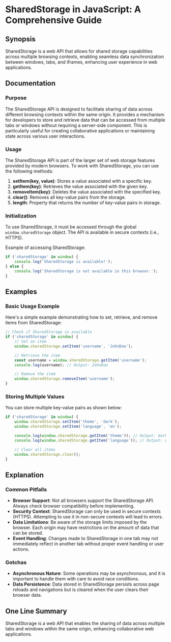 <!--
Meta Description: # SharedStorage in JavaScript: A Comprehensive Guide ## Synopsis SharedStorage is a web API that allows for shared storage capabilities across multipl...
Meta Keywords: sharedstorage, window, data, key, value
-->

# SharedStorage in JavaScript: A Comprehensive Guide

## Synopsis
SharedStorage is a web API that allows for shared storage capabilities across multiple browsing contexts, enabling seamless data synchronization between windows, tabs, and iframes, enhancing user experience in web applications.

## Documentation

### Purpose
The SharedStorage API is designed to facilitate sharing of data across different browsing contexts within the same origin. It provides a mechanism for developers to store and retrieve data that can be accessed from multiple tabs or windows without requiring a server-side component. This is particularly useful for creating collaborative applications or maintaining state across various user interactions.

### Usage
The SharedStorage API is part of the larger set of web storage features provided by modern browsers. To work with SharedStorage, you can use the following methods:

1. **setItem(key, value)**: Stores a value associated with a specific key.
2. **getItem(key)**: Retrieves the value associated with the given key.
3. **removeItem(key)**: Deletes the value associated with the specified key.
4. **clear()**: Removes all key-value pairs from the storage.
5. **length**: Property that returns the number of key-value pairs in storage.

### Initialization
To use SharedStorage, it must be accessed through the global `window.sharedStorage` object. The API is available in secure contexts (i.e., HTTPS).

Example of accessing SharedStorage:
```javascript
if ('sharedStorage' in window) {
    console.log('SharedStorage is available!');
} else {
    console.log('SharedStorage is not available in this browser.');
}
```

## Examples

### Basic Usage Example
Here's a simple example demonstrating how to set, retrieve, and remove items from SharedStorage:

```javascript
// Check if SharedStorage is available
if ('sharedStorage' in window) {
    // Set an item
    window.sharedStorage.setItem('username', 'JohnDoe');

    // Retrieve the item
    const username = window.sharedStorage.getItem('username');
    console.log(username); // Output: JohnDoe

    // Remove the item
    window.sharedStorage.removeItem('username');
}
```

### Storing Multiple Values
You can store multiple key-value pairs as shown below:

```javascript
if ('sharedStorage' in window) {
    window.sharedStorage.setItem('theme', 'dark');
    window.sharedStorage.setItem('language', 'en');

    console.log(window.sharedStorage.getItem('theme')); // Output: dark
    console.log(window.sharedStorage.getItem('language')); // Output: en

    // Clear all items
    window.sharedStorage.clear();
}
```

## Explanation

### Common Pitfalls
- **Browser Support**: Not all browsers support the SharedStorage API. Always check browser compatibility before implementing.
- **Security Context**: SharedStorage can only be used in secure contexts (HTTPS). Attempting to use it in non-secure contexts will lead to errors.
- **Data Limitations**: Be aware of the storage limits imposed by the browser. Each origin may have restrictions on the amount of data that can be stored.
- **Event Handling**: Changes made to SharedStorage in one tab may not immediately reflect in another tab without proper event handling or user actions.

### Gotchas
- **Asynchronous Nature**: Some operations may be asynchronous, and it is important to handle them with care to avoid race conditions.
- **Data Persistence**: Data stored in SharedStorage persists across page reloads and navigations but is cleared when the user clears their browser data.

## One Line Summary
SharedStorage is a web API that enables the sharing of data across multiple tabs and windows within the same origin, enhancing collaborative web applications.
